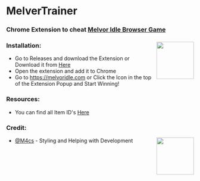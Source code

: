 # MelverTrainer
### Chrome Extension to cheat [Melvor Idle Browser Game](https://melvoridle.com/)<br>
### Installation:<img align="right" width="100" height="100" src="https://raw.githubusercontent.com/RustyBalboadev/MelvorTrainer/master/icon/logo.png">
* Go to Releases and download the Extension or Download it from [Here](https://github.com/RustyBalboadev/MelvorTrainer/releases/download/1.0/MelvorTrainer.crx)
* Open the extension and add it to Chrome
* Go to https://melvoridle.com or Click the Icon in the top of the Extension Popup and Start Winning!
### Resources:
* You can find all Item ID's [Here](https://wiki.melvoridle.com/index.php?title=Table_of_Items)
### Credit:
* [@M4cs](https://github.com/M4cs) - Styling and Helping with Development <img align="right" width="100" height="100" src="https://avatars2.githubusercontent.com/u/34947910?s=460&u=5e011a6eba709afe7d178e5778e4790f432b31a5&v=4">
